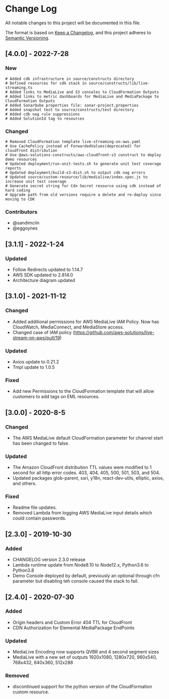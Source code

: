 # Change Log
All notable changes to this project will be documented in this file.

The format is based on [Keep a Changelog](https://keepachangelog.com/en/1.0.0/),
and this project adheres to [Semantic Versioning](https://semver.org/spec/v2.0.0.html).

## [4.0.0] - 2022-7-28

### New
```
# Added cdk infrastructure in source/constructs directory
# Defined resources for cdk stack in source/constructs/lib/live-streaming.ts
# Added links to MediaLive and S3 consoles to CloudFormation Outputs
# Added links to metric dashboards for MediaLive and MediaPackage to CloudFormation Outputs
# Added SonarQube properties file: sonar-project.properties
# Added snapshot test to source/constructs/test directory
# Added cdk nag rule suppressions
# Added SolutionId tag to resources
```

### Changed
```
# Removed CloudFormation template live-streaming-on-aws.yaml
# Use CachePolicy instead of ForwardedValues(deprecated) for cloudfront distribution
# Use @aws-solutions-constructs/aws-cloudfront-s3 construct to deploy demo resources
# Updated deployment/run-unit-tests.sh to generate unit test coverage reports
# Updated deployment/build-s3-dist.sh to output cdk nag errors
# Updated source/custom-resource/lib/medialive/index.spec.js to increase unit test coverage
# Generate secret string for Cdn Secret resource using cdk instead of hard coding
# Upgrade path from old versions require a delete and re-deploy since moving to CDK
```

### Contributors
* @sandimciin
* @eggoynes

## [3.1.1] - 2022-1-24

### Updated
- Follow Redirects updated to 1.14.7
- AWS SDK updated to 2.814.0
- Architecture diagram updated

## [3.1.0] - 2021-11-12
### Changed
- Added additional permissions for AWS MediaLive IAM Policy. Now has CloudWatch, MediaConnect, and MediaStore access. 
- Changed case of IAM policy (https://github.com/aws-solutions/live-stream-on-aws/pull/19)

### Updated
- Axios update to 0.21.2
- Tmpl update to 1.0.5

### Fixed
- Add new Permissions to the CloudFormation template that will allow customers to add tags on EML resources. 

## [3.0.0] - 2020-8-5
### Changed
- The AWS MediaLive default CloudFormation parameter for channel start has been changed to false. 

### Updated
- The Amazon CloudFront distribution TTL values were modified to 1 second for all http error codes. 403, 404, 405, 500, 501, 503, and 504.
- Updated packages glob-parent, ssri, y18n, react-dev-utils, elliptic, axios, and others.

### Fixed
- Readme file updates.
- Removed Lambda from logging AWS MediaLive input details which could contain passwords. 

## [2.3.0] - 2019-10-30
### Added
- CHANGELOG version 2.3.0 release
- Lambda runtime update from Node8.10 to Node12.x, Python3.6 to Python3.8
- Demo Console deployed by default, previously an optional through cfn parameter but disabling teh console caused the stack to fail.

## [2.4.0] - 2020-07-30
### Added
- Origin headers and Custom Error 404 TTL for CloudFront
- CDN Authorization for Elemental MediaPackage EndPoints
### Updated
- MediaLive Encoding now supports QVBR and 4 second segment sizes
- MediaLive with a new set of outputs 1920x1080, 1280x720, 960x540, 768x432, 640x360, 512x288
### Removed
- discontinued support for the python version of the CloudFormation custom resource.
